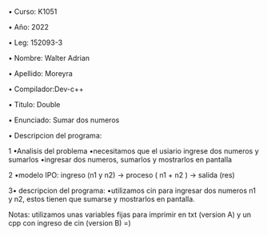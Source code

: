 • Curso: K1051

• Año: 2022

• Leg: 152093-3

• Nombre: Walter Adrian

• Apellido: Moreyra

• Compilador:Dev-c++

• Titulo: Double

• Enunciado: Sumar dos numeros

• Descripcion del programa: 

1 •Analisis del problema •necesitamos que el usiario ingrese dos numeros y sumarlos •ingresar dos numeros, sumarlos y mostrarlos en pantalla

2 •modelo IPO: ingreso (n1 y n2) -> proceso ( n1 + n2 ) -> salida (res)

3• descripcion del programa: •utilizamos cin para ingresar dos numeros n1 y n2, estos tienen que sumarse y mostrarlos en pantalla.

Notas: utilizamos unas variables fijas para imprimir en txt (version A) y un cpp con ingreso de cin (version B) =)

